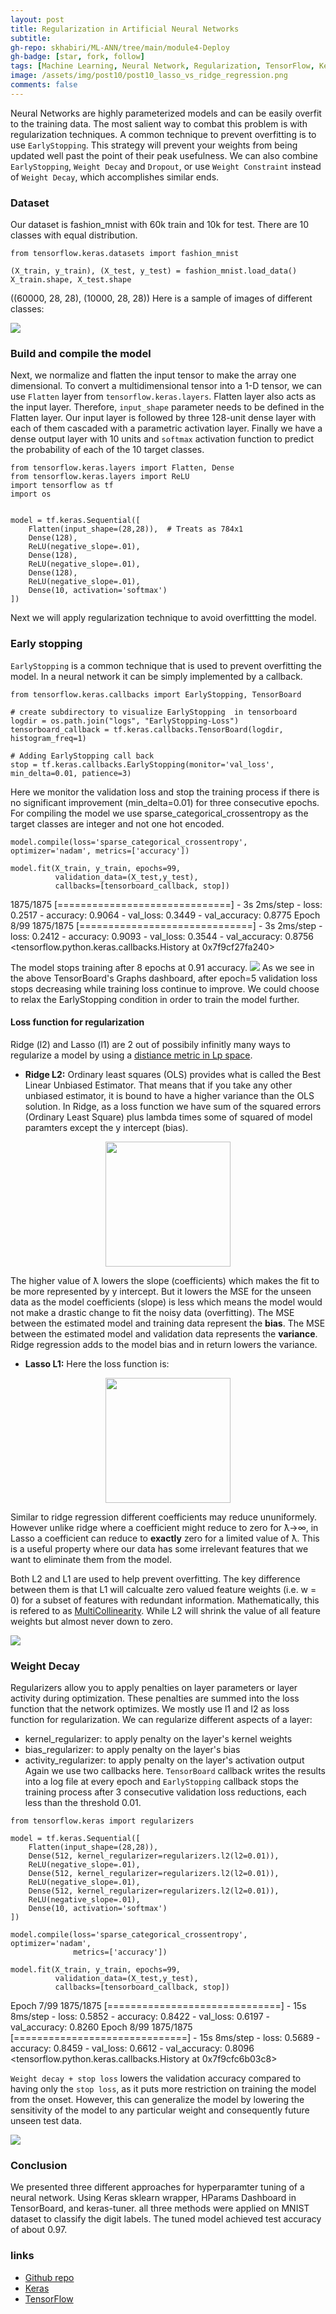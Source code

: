 ```yaml
---
layout: post
title: Regularization in Artificial Neural Networks
subtitle:
gh-repo: skhabiri/ML-ANN/tree/main/module4-Deploy
gh-badge: [star, fork, follow]
tags: [Machine Learning, Neural Network, Regularization, TensorFlow, Keras]
image: /assets/img/post10/post10_lasso_vs_ridge_regression.png
comments: false
---
```


Neural Networks are highly parameterized models and can be easily overfit to the training data. The most salient way to combat this problem is with regularization techniques. A common technique to prevent overfitting is to use `EarlyStopping`. This strategy will prevent your weights from being updated well past the point of their peak usefulness. We can also combine `EarlyStopping`, `Weight Decay` and `Dropout`, or use `Weight Constraint` instead of `Weight Decay`, which accomplishes similar ends.

### Dataset
Our dataset is fashion_mnist with 60k train and 10k for test. There are 10 classes with equal distribution.
```
from tensorflow.keras.datasets import fashion_mnist

(X_train, y_train), (X_test, y_test) = fashion_mnist.load_data()
X_train.shape, X_test.shape
```
((60000, 28, 28), (10000, 28, 28))
Here is a sample of images of different classes:

<img src="../assets/img/post10/post10_samples.png" />

### Build and compile the model
Next, we normalize and flatten the input tensor to make the array one dimensional. To convert a multidimensional tensor into a 1-D tensor, we can use `Flatten` layer from `tensorflow.keras.layers`. Flatten layer also acts as the input layer. Therefore, `input_shape` parameter needs to be defined in the Flatten layer. Our input layer is followed by three 128-unit dense layer with each of them cascaded with a parametric activation layer. Finally we have a dense output layer with 10 units and `softmax` activation function to predict the probability of each of the 10 target classes.
```
from tensorflow.keras.layers import Flatten, Dense
from tensorflow.keras.layers import ReLU
import tensorflow as tf
import os


model = tf.keras.Sequential([
    Flatten(input_shape=(28,28)),  # Treats as 784x1
    Dense(128),
    ReLU(negative_slope=.01),
    Dense(128),
    ReLU(negative_slope=.01),
    Dense(128),
    ReLU(negative_slope=.01),
    Dense(10, activation='softmax')
])
```
Next we will apply regularization technique to avoid overfittting the model. 

### Early stopping
`EarlyStopping` is a common technique that is used to prevent overfitting the model. In a neural network it can be simply implemented by a callback.
```
from tensorflow.keras.callbacks import EarlyStopping, TensorBoard

# create subdirectory to visualize EarlyStopping  in tensorboard
logdir = os.path.join("logs", "EarlyStopping-Loss")
tensorboard_callback = tf.keras.callbacks.TensorBoard(logdir, histogram_freq=1)

# Adding EarlyStopping call back
stop = tf.keras.callbacks.EarlyStopping(monitor='val_loss', min_delta=0.01, patience=3)
```
Here we monitor the validation loss and stop the training process if there is no significant improvement (min_delta=0.01) for three consecutive epochs.
For compiling the model we use sparse_categorical_crossentropy as the target classes are integer and not one hot encoded.
```
model.compile(loss='sparse_categorical_crossentropy', optimizer='nadam', metrics=['accuracy'])

model.fit(X_train, y_train, epochs=99, 
          validation_data=(X_test,y_test),
          callbacks=[tensorboard_callback, stop])
```
1875/1875 [==============================] - 3s 2ms/step - loss: 0.2517 - accuracy: 0.9064 - val_loss: 0.3449 - val_accuracy: 0.8775
Epoch 8/99
1875/1875 [==============================] - 3s 2ms/step - loss: 0.2412 - accuracy: 0.9093 - val_loss: 0.3544 - val_accuracy: 0.8756
<tensorflow.python.keras.callbacks.History at 0x7f9cf27fa240>

The model stops training after 8 epochs at 0.91 accuracy.
<img src="../assets/img/post10/post10_earlystopping.png" />
As we see in the above TensorBoard's Graphs dashboard, after epoch=5 validation loss stops decreasing while training loss continue to improve. We could choose to relax the EarlyStopping condition in order to train the model further.

#### Loss function for regularization
Ridge (l2) and Lasso (l1) are 2 out of possibily infinitly many ways to regularize a model by using a [distiance metric in Lp space](https://en.wikipedia.org/wiki/Lp_space). 
* **Ridge L2:**
Ordinary least squares (OLS) provides what is called the Best Linear Unbiased Estimator. That means that if you take any other unbiased estimator, it is bound to have a higher variance than the OLS solution. 
In Ridge, as a loss function we have sum of the squared errors (Ordinary Least Square) plus lambda times some of squared of model paramters except the y intercept (bias). 

<p align="center">
<img src="../assets/img/post10/post10_ridgeexp.png" width="200">
</p>

The higher value of ƛ lowers the slope (coefficients) which makes the fit to be more represented by y intercept. But it lowers the MSE for the unseen data as the model coefficients (slope) is less which means the model would not make a drastic change to fit the noisy data (overfitting). The MSE between the estimated model and training data represent the **bias**. The MSE between the estimated model and validation data represents the **variance**. Ridge regression adds to the model bias and in return lowers the variance.
* **Lasso L1:**
Here the loss function is: 
<p align="center"><img src="../assets/img/post10/post10_lassoexp.png" width="200"></p>

Similar to ridge regression different coefficients may reduce ununiformely. However unlike ridge where a coefficient might reduce to zero for ƛ→∞, in Lasso a coefficient can reduce to **exactly** zero for a limited value of ƛ. This is a useful property where our data has some irrelevant features that we want to eliminate them from the model.

Both L2 and L1 are used to help prevent overfitting. The key difference between them is that L1 will calcualte zero valued feature weights (i.e. w = 0) for a subset of features with redundant information. Mathematically, this is refered to as [MultiCollinearity](https://en.wikipedia.org/wiki/Multicollinearity). While L2 will shrink the value of all feature weights but almost never down to zero.

<img src="../assets/img/post10/post10_lasso_vs_ridge_regression.png" >

### Weight Decay
Regularizers allow you to apply penalties on layer parameters or layer activity during optimization. These penalties are summed into the loss function that the network optimizes. We mostly use l1 and l2 as loss function for regularization. We can regularize different aspects of a layer:
- kernel_regularizer: to apply penalty on the layer's kernel weights
- bias_regularizer: to apply penalty on the layer's bias
- activity_regularizer: to apply penalty on the layer's activation output
Again we use two callbacks here. `TensorBoard` callback writes the results into a log file at every epoch and `EarlyStopping` callback stops the training process after 3 consecutive validation loss reductions, each less than the threshold 0.01.
```
from tensorflow.keras import regularizers

model = tf.keras.Sequential([
    Flatten(input_shape=(28,28)),
    Dense(512, kernel_regularizer=regularizers.l2(l2=0.01)),
    ReLU(negative_slope=.01),
    Dense(512, kernel_regularizer=regularizers.l2(l2=0.01)),
    ReLU(negative_slope=.01),
    Dense(512, kernel_regularizer=regularizers.l2(l2=0.01)),
    ReLU(negative_slope=.01),
    Dense(10, activation='softmax')
])

model.compile(loss='sparse_categorical_crossentropy', optimizer='nadam',
              metrics=['accuracy'])

model.fit(X_train, y_train, epochs=99, 
          validation_data=(X_test,y_test),
          callbacks=[tensorboard_callback, stop])
```
Epoch 7/99
1875/1875 [==============================] - 15s 8ms/step - loss: 0.5852 - accuracy: 0.8422 - val_loss: 0.6197 - val_accuracy: 0.8260
Epoch 8/99
1875/1875 [==============================] - 15s 8ms/step - loss: 0.5689 - accuracy: 0.8459 - val_loss: 0.6612 - val_accuracy: 0.8096
<tensorflow.python.keras.callbacks.History at 0x7f9cfc6b03c8>

`Weight decay + stop loss` lowers the validation accuracy compared to having only the `stop loss`, as it puts more restriction on training the model from the onset. However, this can generalize the model by lowering the sensitivity of the model to any particular weight and consequently future unseen test data.

<img src="../assets/img/post10/post10_decay.png" >















### Conclusion
We presented three different approaches for hyperparamter tuning of a neural network. Using Keras sklearn wrapper, HParams Dashboard in TensorBoard, and keras-tuner. all three methods were applied on MNIST dataset to classify the digit labels. The tuned model achieved test accuracy of about 0.97.

### links
- [Github repo](https://github.com/skhabiri/ML-ANN/tree/main/module3-Tune)
- [Keras](https://keras.io)
- [TensorFlow](https://www.tensorflow.org)
